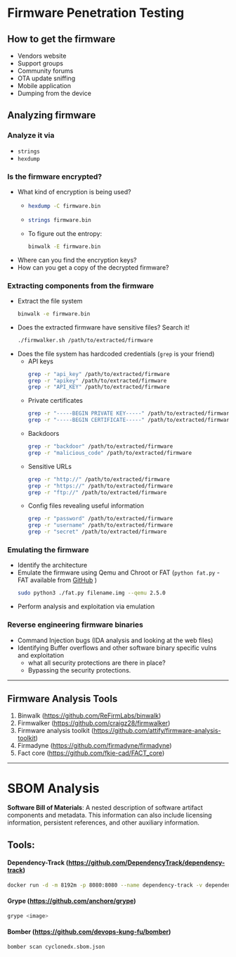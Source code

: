 # Firmware Penetration Testing
## How to get the firmware
- Vendors website
- Support groups
- Community forums
- OTA update sniffing
- Mobile application
- Dumping from the device

## Analyzing firmware

### Analyze it via 
- `strings`
- `hexdump`

### Is the firmware encrypted?
- What kind of encryption is being used?
  - ```zsh
    hexdump -C firmware.bin
    ```
  - ```zsh
    strings firmware.bin
    ```
  - To figure out the entropy:
    ```zsh
    binwalk -E firmware.bin
    ```
- Where can you find the encryption keys?
- How can you get a copy of the decrypted firmware?

### Extracting components from the firmware
- Extract the file system
  ```zsh
  binwalk -e firmware.bin
  ```
- Does the extracted firmware have sensitive files? Search it!
  ```zsh
  ./firmwalker.sh /path/to/extracted/firmware
  ```
- Does the file system has hardcoded credentials (`grep` is your friend)
  - API keys
    ```zsh
    grep -r "api_key" /path/to/extracted/firmware
    grep -r "apikey" /path/to/extracted/firmware
    grep -r "API_KEY" /path/to/extracted/firmware
    ```
  - Private certificates
    ```zsh
    grep -r "-----BEGIN PRIVATE KEY-----" /path/to/extracted/firmware
    grep -r "-----BEGIN CERTIFICATE-----" /path/to/extracted/firmware
    ```
  - Backdoors
    ```zsh
    grep -r "backdoor" /path/to/extracted/firmware
    grep -r "malicious_code" /path/to/extracted/firmware
    ```
  - Sensitive URLs
    ```zsh
    grep -r "http://" /path/to/extracted/firmware
    grep -r "https://" /path/to/extracted/firmware
    grep -r "ftp://" /path/to/extracted/firmware
    ```
  - Config files revealing useful information
    ```zsh
    grep -r "password" /path/to/extracted/firmware
    grep -r "username" /path/to/extracted/firmware
    grep -r "secret" /path/to/extracted/firmware
    ```

### Emulating the firmware
- Identify the architecture
- Emulate the firmware using Qemu and Chroot or FAT (`python fat.py` - FAT available from [GitHub](https://github.com/attify/firmware-analysis-toolkit) )
  ```zsh
  sudo python3 ./fat.py filename.img --qemu 2.5.0
  ```
- Perform analysis and exploitation via emulation

### Reverse engineering firmware binaries
- Command Injection bugs (IDA analysis and looking at the web files)
- Identifying Buffer overflows and other software binary specific vulns and exploitation
  - what all security protections are there in place?
  - Bypassing the security protections.

---
## Firmware Analysis Tools
1.	Binwalk (https://github.com/ReFirmLabs/binwalk)	
2.	Firmwalker (https://github.com/craigz28/firmwalker)	
3.	Firmware analysis toolkit (https://github.com/attify/firmware-analysis-toolkit)	
4.	Firmadyne (https://github.com/firmadyne/firmadyne)	
5.	Fact core (https://github.com/fkie-cad/FACT_core)

---
# SBOM Analysis

**Software Bill of Materials**: A nested description of software artifact components and metadata. This information can also include licensing information, persistent references, and other auxiliary information.

## Tools:
#### Dependency-Track (https://github.com/DependencyTrack/dependency-track)
```zsh
docker run -d -m 8192m -p 8080:8080 --name dependency-track -v dependency-track:/data dependencytrack/bundled
```

#### Grype (https://github.com/anchore/grype)
```zsh
grype <image>
```

#### Bomber (https://github.com/devops-kung-fu/bomber)
```zsh
bomber scan cyclonedx.sbom.json
```
